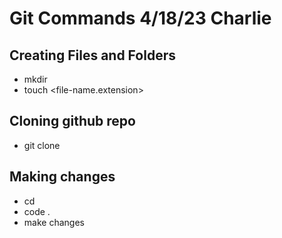 # Git Commands 4/18/23 Charlie

## Creating Files and Folders
- mkdir <repo-name>
- touch <file-name.extension>

## Cloning github repo
- git clone <github-repo-https-url>

## Making changes
- cd <repo-name>
- code .
- make changes
